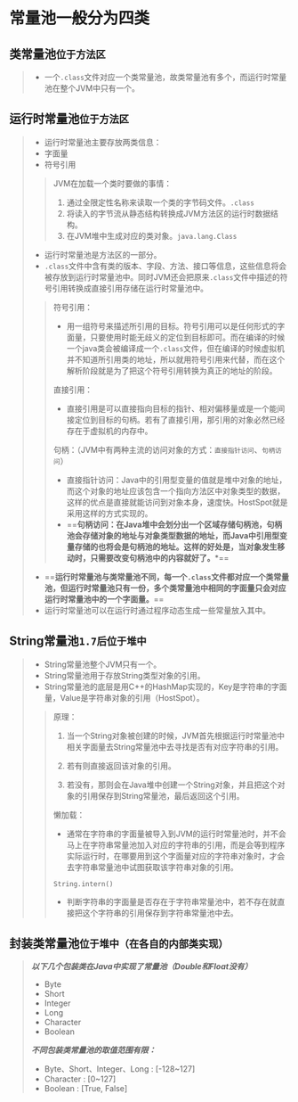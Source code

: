 # 常量池一般分为四类

## 类常量池`位于方法区`

>* 一个`.class`文件对应一个类常量池，故类常量池有多个，而运行时常量池在整个JVM中只有一个。
>

## 运行时常量池`位于方法区`

>* 运行时常量池主要存放两类信息：
>  * 字面量
>  * 符号引用
>
>>JVM在加载一个类时要做的事情：
>>
>>1. 通过全限定性名称来读取一个类的字节码文件。`.class`
>>2. 将读入的字节流从静态结构转换成JVM方法区的运行时数据结构。
>>3. 在JVM堆中生成对应的类对象。`java.lang.Class`
>
>* 运行时常量池是方法区的一部分。
>* `.class`文件中含有类的版本、字段、方法、接口等信息，这些信息将会被存放到运行时常量池中。同时JVM还会把原来`.class`文件中描述的符号引用转换成直接引用存储在运行时常量池中。
>
>>符号引用：
>>
>>* 用一组符号来描述所引用的目标。符号引用可以是任何形式的字面量，只要使用时能无歧义的定位到目标即可。而在编译的时候一个java类会被编译成一个`.class`文件，但在编译的时候虚拟机并不知道所引用类的地址，所以就用符号引用来代替，而在这个解析阶段就是为了把这个符号引用转换为真正的地址的阶段。
>>
>>直接引用：
>>
>>* 直接引用是可以直接指向目标的指针、相对偏移量或是一个能间接定位到目标的句柄。若有了直接引用，那引用的对象必然已经存在于虚拟机的内存中。
>>
>>句柄：（JVM中有两种主流的访问对象的方式：`直接指针访问`、`句柄访问`）
>>
>>* 直接指针访问：Java中的引用型变量的值就是堆中对象的地址，而这个对象的地址应该包含一个指向方法区中对象类型的数据，这样的优点是直接就能访问到对象本身，速度快。HostSpot就是采用这样的方式实现的。
>>* ==**句柄访问：在Java堆中会划分出一个区域存储句柄池，句柄池会存储对象的地址与对象类型数据的地址，而Java中引用型变量存储的也将会是句柄池的地址。这样的好处是，当对象发生移动时，只需要改变句柄池中的内容就好了。***==
>
>* ==**运行时常量池与类常量池不同，每一个`.class`文件都对应一个类常量池，但运行时常量池只有一份，多个类常量池中相同的字面量只会对应运行时常量池中的一个字面量。**==
>* 运行时常量池可以在运行时通过程序动态生成一些常量放入其中。

## String常量池`1.7后位于堆中`

>* String常量池整个JVM只有一个。
>* String常量池用于存放String类型对象的引用。
>* String常量池的底层是用C++的HashMap实现的，Key是字符串的字面量，Value是字符串对象的引用（HostSpot）。
>
>>原理：
>>
>>1. 当一个String对象被创建的时候，JVM首先根据运行时常量池中相关字面量去String常量池中去寻找是否有对应字符串的引用。
>>
>>2. 若有则直接返回该对象的引用。
>>
>>3. 若没有，那则会在Java堆中创建一个String对象，并且把这个对象的引用保存到String常量池，最后返回这个引用。
>>
>>懒加载：
>>
>>* 通常在字符串的字面量被导入到JVM的运行时常量池时，并不会马上在字符串常量池加入对应的字符串的引用，而是会等到程序实际运行时，在哪要用到这个字面量对应的字符串对象时，才会去字符串常量池中试图获取该字符串对象的引用。
>>
>>`String.intern()`
>>
>>* 判断字符串的字面量是否存在于字符串常量池中，若不存在就直接把这个字符串的引用保存到字符串常量池中去。

## 封装类常量池`位于堆中（在各自的内部类实现）`

>***以下几个包装类在Java中实现了常量池（Double和Float没有）***
>
>* Byte
>* Short
>* Integer
>* Long
>* Character
>* Boolean
>
>***不同包装类常量池的取值范围有限：***
>
>* Byte、Short、Integer、Long : [-128~127]
>* Character : [0~127]
>* Boolean : [True, False]